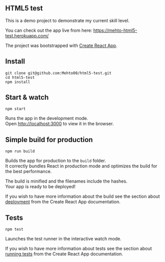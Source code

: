 ## HTML5 test

This is a demo project to demonstrate my current skill level.

You can check out the app live from here: https://mehto-html5-test.herokuapp.com/

The project was bootstrapped with [Create React App](https://github.com/facebook/create-react-app).

## Install

    git clone git@github.com:Mehto00/html5-test.git
    cd html5-test
    npm install

## Start & watch

    npm start

Runs the app in the development mode.<br>
Open [http://localhost:3000](http://localhost:3000) to view it in the browser.

## Simple build for production

    npm run build

Builds the app for production to the `build` folder.<br>
It correctly bundles React in production mode and optimizes the build for the best performance.

The build is minified and the filenames include the hashes.<br>
Your app is ready to be deployed!

If you wish to have more information about the build see the section about [deployment](https://facebook.github.io/create-react-app/docs/deployment) from the Create React App documentation.

## Tests 

    npm test

Launches the test runner in the interactive watch mode.

If you wish to have more information about tests see the section about [running tests](https://facebook.github.io/create-react-app/docs/running-tests) from the Create React App documentation.
